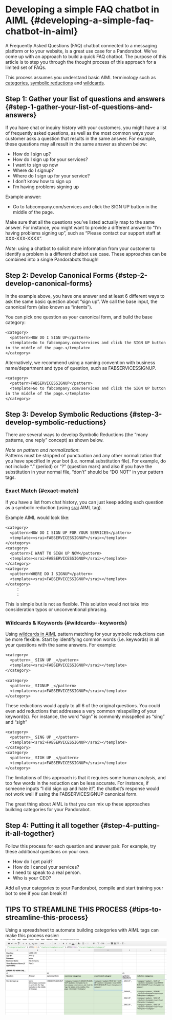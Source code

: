 # Developing a simple FAQ chatbot in AIML {#developing-a-simple-faq-chatbot-in-aiml}

A Frequently Asked Questions \(FAQ\) chatbot connected to a messaging platform or to your website, is a great use case for a Pandorabot. We’ve come up with an approach to build a quick FAQ chatbot. The purpose of this article is to step you through the thought process of this approach for a limited set of FAQs.

This process assumes you understand basic AIML terminology such as [categories](http://pandorabots.github.io/aiml/category/), [symbolic reductions](http://pandorabots.github.io/aiml/srai/) and [wildcards](http://docs.pandorabots.com/tutorials/wildcards/).

## Step 1: Gather your list of questions and answers {#step-1-gather-your-list-of-questions-and-answers}

If you have chat or inquiry history with your customers, you might have a list of frequently asked questions, as well as the most common ways your customer asks a question that results in the same answer. For example, these questions may all result in the same answer as shown below:

* How do I sign up?
* How do I sign up for your services?
* I want to sign up now
* Where do I signup?
* Where do I sign up for your service?
* I don’t know how to sign up
* I’m having problems signing up

Example answer:

* Go to fabcompany.com/services and click the SIGN UP button in the middle of the page.

Make sure that all the questions you’ve listed actually map to the same answer. For instance, you might want to provide a different answer to “I’m having problems signing up”, such as “Please contact our support staff at XXX-XXX-XXXX”.

_Note_: using a chatbot to solicit more information from your customer to identify a problem is a different chatbot use case. These approaches can be combined into a single Pandorabots though!

## Step 2: Develop Canonical Forms {#step-2-develop-canonical-forms}

In the example above, you have one answer and at least 6 different ways to ask the same basic question about “sign up”. We call the base input, the canonical form \(also known as “intents”\).

You can pick one question as your canonical form, and build the base category:

```
<category>
  <pattern>HOW DO I SIGN UP</pattern>
  <template>Go to fabcompany.com/services and click the SIGN UP button in the middle of the page.</template>
</category>
```

Alternatively, we recommend using a naming convention with business name/department and type of question, such as FABSERVICESSIGNUP.

```
<category>
  <pattern>FABSERVICESSIGNUP</pattern>
  <template>Go to fabcompany.com/services and click the SIGN UP button in the middle of the page.</template>
</category>
```

## Step 3: Develop Symbolic Reductions {#step-3-develop-symbolic-reductions}

There are several ways to develop Symbolic Reductions \(the “many patterns, one reply” concept\) as shown below.

_Note on pattern and normalization_:  
Patterns must be stripped of punctuation and any other normalization that you have specified in your bot \(i.e. normal.substitution file\). For example, do not include “.” \(period\) or “?” \(question mark\) and also if you have the substitution in your normal file, “don’t” should be “DO NOT” in your pattern tags.

### Exact Match {#exact-match}

If you have a list from chat history, you can just keep adding each question as a symbolic reduction \(using [srai](http://pandorabots.github.io/aiml/srai/) AIML tag\).

Example AIML would look like:

```
<category>
  <pattern>HOW DO I SIGN UP FOR YOUR SERVICES</pattern>
  <template><srai>FABSERVICESSIGNUP</srai></template>
</category>
<category>
  <pattern>I WANT TO SIGN UP NOW</pattern>
  <template><srai>FABSERVICESSIGNUP</srai></template>
</category>
<category>
  <pattern>WHERE DO I SIGNUP</pattern>
  <template><srai>FABSERVICESSIGNUP</srai></template>
</category>
     :
     :
```

This is simple but is not as flexible. This solution would not take into consideration typos or unconventional phrasing.

### Wildcards & Keywords {#wildcards--keywords}

Using [wildcards in AIML](http://docs.pandorabots.com/tutorials/wildcards/) pattern matching for your symbolic reductions can be more flexible. Start by identifying common words \(i.e. keywords\) in all your questions with the same answers. For example:

```
<category>
  <pattern>_ SIGN UP _</pattern>
  <template><srai>FABSERVICESSIGNUP</srai></template>
</category>

<category>
  <pattern>_ SIGNUP _</pattern>
  <template><srai>FABSERVICESSIGNUP</srai></template>
</category>
```

These reductions would apply to all 6 of the original questions. You could even add reductions that addresses a very common misspelling of your keyword\(s\). For instance, the word “sign” is commonly misspelled as “sing” and “sigh”

```
<category>
  <pattern>_ SING UP _</pattern>
  <template><srai>FABSERVICESSIGNUP</srai></template>
</category>
<category>
  <pattern>_ SIGH UP _</pattern>
  <template><srai>FABSERVICESSIGNUP</srai></template>
</category>
```

The limitations of this approach is that it requires some human analysis, and too few words in the reduction can be less accurate. For instance, if someone inputs “I did sign up and hate it!”, the chatbot’s response would not work well if using the FABSERVICESIGNUP canonical form.

The great thing about AIML is that you can mix up these approaches building categories for your Pandorabot.

## Step 4: Putting it all together {#step-4-putting-it-all-together}

Follow this process for each question and answer pair. For example, try these additional questions on your own.

* How do I get paid?
* How do I cancel your services?
* I need to speak to a real person.
* Who is your CEO?

Add all your categories to your Pandorabot, compile and start training your bot to see if you can break it!

## TIPS TO STREAMLINE THIS PROCESS {#tips-to-streamline-this-process}

Using a spreadsheet to automate building categories with AIML tags can make this process easier:  
![](/assets/csv.png)

